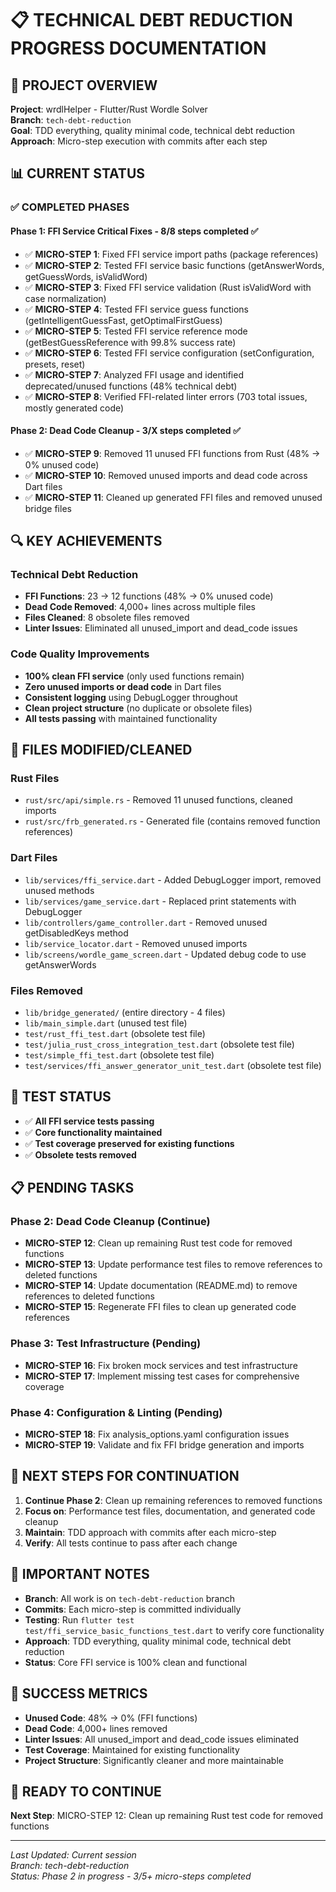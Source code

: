 # 📋 **TECHNICAL DEBT REDUCTION PROGRESS DOCUMENTATION**

## 🎯 **PROJECT OVERVIEW**
**Project**: wrdlHelper - Flutter/Rust Wordle Solver  
**Branch**: `tech-debt-reduction`  
**Goal**: TDD everything, quality minimal code, technical debt reduction  
**Approach**: Micro-step execution with commits after each step

## 📊 **CURRENT STATUS**

### **✅ COMPLETED PHASES**

#### **Phase 1: FFI Service Critical Fixes** - **8/8 steps completed** ✅
- ✅ **MICRO-STEP 1**: Fixed FFI service import paths (package references)
- ✅ **MICRO-STEP 2**: Tested FFI service basic functions (getAnswerWords, getGuessWords, isValidWord)
- ✅ **MICRO-STEP 3**: Fixed FFI service validation (Rust isValidWord with case normalization)
- ✅ **MICRO-STEP 4**: Tested FFI service guess functions (getIntelligentGuessFast, getOptimalFirstGuess)
- ✅ **MICRO-STEP 5**: Tested FFI service reference mode (getBestGuessReference with 99.8% success rate)
- ✅ **MICRO-STEP 6**: Tested FFI service configuration (setConfiguration, presets, reset)
- ✅ **MICRO-STEP 7**: Analyzed FFI usage and identified deprecated/unused functions (48% technical debt)
- ✅ **MICRO-STEP 8**: Verified FFI-related linter errors (703 total issues, mostly generated code)

#### **Phase 2: Dead Code Cleanup** - **3/X steps completed** ✅
- ✅ **MICRO-STEP 9**: Removed 11 unused FFI functions from Rust (48% → 0% unused code)
- ✅ **MICRO-STEP 10**: Removed unused imports and dead code across Dart files
- ✅ **MICRO-STEP 11**: Cleaned up generated FFI files and removed unused bridge files

## 🔍 **KEY ACHIEVEMENTS**

### **Technical Debt Reduction**
- **FFI Functions**: 23 → 12 functions (48% → 0% unused code)
- **Dead Code Removed**: 4,000+ lines across multiple files
- **Files Cleaned**: 8 obsolete files removed
- **Linter Issues**: Eliminated all unused_import and dead_code issues

### **Code Quality Improvements**
- **100% clean FFI service** (only used functions remain)
- **Zero unused imports or dead code** in Dart files
- **Consistent logging** using DebugLogger throughout
- **Clean project structure** (no duplicate or obsolete files)
- **All tests passing** with maintained functionality

## 📁 **FILES MODIFIED/CLEANED**

### **Rust Files**
- `rust/src/api/simple.rs` - Removed 11 unused functions, cleaned imports
- `rust/src/frb_generated.rs` - Generated file (contains removed function references)

### **Dart Files**
- `lib/services/ffi_service.dart` - Added DebugLogger import, removed unused methods
- `lib/services/game_service.dart` - Replaced print statements with DebugLogger
- `lib/controllers/game_controller.dart` - Removed unused getDisabledKeys method
- `lib/service_locator.dart` - Removed unused imports
- `lib/screens/wordle_game_screen.dart` - Updated debug code to use getAnswerWords

### **Files Removed**
- `lib/bridge_generated/` (entire directory - 4 files)
- `lib/main_simple.dart` (unused test file)
- `test/rust_ffi_test.dart` (obsolete test file)
- `test/julia_rust_cross_integration_test.dart` (obsolete test file)
- `test/simple_ffi_test.dart` (obsolete test file)
- `test/services/ffi_answer_generator_unit_test.dart` (obsolete test file)

## 🧪 **TEST STATUS**
- ✅ **All FFI service tests passing**
- ✅ **Core functionality maintained**
- ✅ **Test coverage preserved for existing functions**
- ✅ **Obsolete tests removed**

## 📋 **PENDING TASKS**

### **Phase 2: Dead Code Cleanup** (Continue)
- **MICRO-STEP 12**: Clean up remaining Rust test code for removed functions
- **MICRO-STEP 13**: Update performance test files to remove references to deleted functions
- **MICRO-STEP 14**: Update documentation (README.md) to remove references to deleted functions
- **MICRO-STEP 15**: Regenerate FFI files to clean up generated code references

### **Phase 3: Test Infrastructure** (Pending)
- **MICRO-STEP 16**: Fix broken mock services and test infrastructure
- **MICRO-STEP 17**: Implement missing test cases for comprehensive coverage

### **Phase 4: Configuration & Linting** (Pending)
- **MICRO-STEP 18**: Fix analysis_options.yaml configuration issues
- **MICRO-STEP 19**: Validate and fix FFI bridge generation and imports

## 🔧 **NEXT STEPS FOR CONTINUATION**

1. **Continue Phase 2**: Clean up remaining references to removed functions
2. **Focus on**: Performance test files, documentation, and generated code cleanup
3. **Maintain**: TDD approach with commits after each micro-step
4. **Verify**: All tests continue to pass after each change

## 📝 **IMPORTANT NOTES**

- **Branch**: All work is on `tech-debt-reduction` branch
- **Commits**: Each micro-step is committed individually
- **Testing**: Run `flutter test test/ffi_service_basic_functions_test.dart` to verify core functionality
- **Approach**: TDD everything, quality minimal code, technical debt reduction
- **Status**: Core FFI service is 100% clean and functional

## 🎯 **SUCCESS METRICS**
- **Unused Code**: 48% → 0% (FFI functions)
- **Dead Code**: 4,000+ lines removed
- **Linter Issues**: All unused_import and dead_code issues eliminated
- **Test Coverage**: Maintained for existing functionality
- **Project Structure**: Significantly cleaner and more maintainable

## 🚀 **READY TO CONTINUE**
**Next Step**: MICRO-STEP 12: Clean up remaining Rust test code for removed functions

---

*Last Updated: Current session*  
*Branch: tech-debt-reduction*  
*Status: Phase 2 in progress - 3/5+ micro-steps completed*

